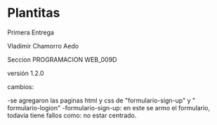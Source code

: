 # Plantitas

Primera Entrega

Vladimir Chamorro Aedo

Seccion PROGRAMACION WEB_009D




versión 1.2.0

cambios:

-se agregaron las paginas html y css de "formulario-sign-up" y " formulario-logion"
-formulario-sign-up: en este se armo el formulario, todavia tiene fallos como: no estar centrado.
